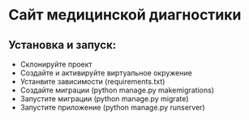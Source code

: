 <h1>Сайт медицинской диагностики</h1>

<h2>Установка и запуск:</h2>
<ul>
<li>Склонируйте проект</li>
<li>Создайте и активируйте виртуальное окружение</li>
<li>Устанвите зависимости (requirements.txt)</li>
<li>Создайте миграции (python manage.py makemigrations)</li>
<li>Запустите миграции (python manage.py migrate)</li>
<li>Запустите приложение (python manage.py runserver)</li>
</ul>